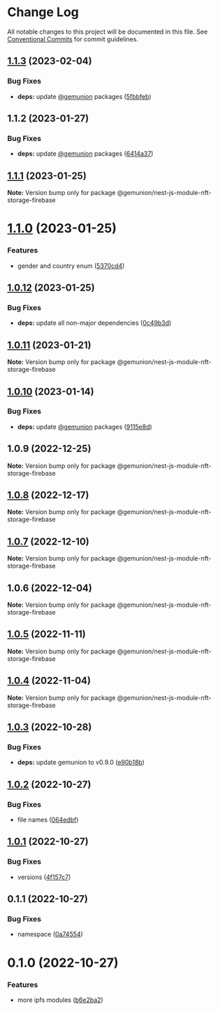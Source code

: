 # Change Log

All notable changes to this project will be documented in this file.
See [Conventional Commits](https://conventionalcommits.org) for commit guidelines.

## [1.1.3](https://github.com/gemunion/nestjs-packages/compare/@gemunion/nest-js-module-nft-storage-firebase@1.1.2...@gemunion/nest-js-module-nft-storage-firebase@1.1.3) (2023-02-04)

### Bug Fixes

- **deps:** update [@gemunion](https://github.com/gemunion) packages ([5fbbfeb](https://github.com/gemunion/nestjs-packages/commit/5fbbfeb5969c3c343a6a3e07ad4f7e3b9340eb20))

## 1.1.2 (2023-01-27)

### Bug Fixes

- **deps:** update [@gemunion](https://github.com/gemunion) packages ([6414a37](https://github.com/gemunion/nestjs-packages/commit/6414a37bf10dddf152822604bb774bd08d4c4c27))

## [1.1.1](https://github.com/gemunion/nestjs-packages/compare/@gemunion/nest-js-module-nft-storage-firebase@1.1.0...@gemunion/nest-js-module-nft-storage-firebase@1.1.1) (2023-01-25)

**Note:** Version bump only for package @gemunion/nest-js-module-nft-storage-firebase

# [1.1.0](https://github.com/gemunion/nestjs-packages/compare/@gemunion/nest-js-module-nft-storage-firebase@1.0.12...@gemunion/nest-js-module-nft-storage-firebase@1.1.0) (2023-01-25)

### Features

- gender and country enum ([5370cd4](https://github.com/gemunion/nestjs-packages/commit/5370cd4b5f9b0f3211c8f53169951cf72c42dc9f))

## [1.0.12](https://github.com/gemunion/nestjs-packages/compare/@gemunion/nest-js-module-nft-storage-firebase@1.0.11...@gemunion/nest-js-module-nft-storage-firebase@1.0.12) (2023-01-25)

### Bug Fixes

- **deps:** update all non-major dependencies ([0c49b3d](https://github.com/gemunion/nestjs-packages/commit/0c49b3ddee177de3f791344ff6d86caadb8f70cb))

## [1.0.11](https://github.com/gemunion/nestjs-packages/compare/@gemunion/nest-js-module-nft-storage-firebase@1.0.10...@gemunion/nest-js-module-nft-storage-firebase@1.0.11) (2023-01-21)

**Note:** Version bump only for package @gemunion/nest-js-module-nft-storage-firebase

## [1.0.10](https://github.com/gemunion/nestjs-packages/compare/@gemunion/nest-js-module-nft-storage-firebase@1.0.9...@gemunion/nest-js-module-nft-storage-firebase@1.0.10) (2023-01-14)

### Bug Fixes

- **deps:** update [@gemunion](https://github.com/gemunion) packages ([9115e8d](https://github.com/gemunion/nestjs-packages/commit/9115e8de4c005ea9f264ef91f80a76c3efdacb49))

## 1.0.9 (2022-12-25)

**Note:** Version bump only for package @gemunion/nest-js-module-nft-storage-firebase

## [1.0.8](https://github.com/gemunion/nestjs-packages/compare/@gemunion/nest-js-module-nft-storage-firebase@1.0.7...@gemunion/nest-js-module-nft-storage-firebase@1.0.8) (2022-12-17)

**Note:** Version bump only for package @gemunion/nest-js-module-nft-storage-firebase

## [1.0.7](https://github.com/gemunion/nestjs-packages/compare/@gemunion/nest-js-module-nft-storage-firebase@1.0.6...@gemunion/nest-js-module-nft-storage-firebase@1.0.7) (2022-12-10)

**Note:** Version bump only for package @gemunion/nest-js-module-nft-storage-firebase

## 1.0.6 (2022-12-04)

**Note:** Version bump only for package @gemunion/nest-js-module-nft-storage-firebase

## [1.0.5](https://github.com/gemunion/nestjs-packages/compare/@gemunion/nest-js-module-nft-storage-firebase@1.0.4...@gemunion/nest-js-module-nft-storage-firebase@1.0.5) (2022-11-11)

**Note:** Version bump only for package @gemunion/nest-js-module-nft-storage-firebase

## [1.0.4](https://github.com/gemunion/nestjs-packages/compare/@gemunion/nest-js-module-nft-storage-firebase@1.0.3...@gemunion/nest-js-module-nft-storage-firebase@1.0.4) (2022-11-04)

**Note:** Version bump only for package @gemunion/nest-js-module-nft-storage-firebase

## [1.0.3](https://github.com/gemunion/nestjs-packages/compare/@gemunion/nest-js-module-nft-storage-firebase@1.0.2...@gemunion/nest-js-module-nft-storage-firebase@1.0.3) (2022-10-28)

### Bug Fixes

- **deps:** update gemunion to v0.9.0 ([e90b18b](https://github.com/gemunion/nestjs-packages/commit/e90b18b0650b2ba562b705adf1bccab693bba968))

## [1.0.2](https://github.com/gemunion/nestjs-packages/compare/@gemunion/nest-js-module-nft-storage-firebase@1.0.1...@gemunion/nest-js-module-nft-storage-firebase@1.0.2) (2022-10-27)

### Bug Fixes

- file names ([064edbf](https://github.com/gemunion/nestjs-packages/commit/064edbf32d4c8bce0ee21f42f6b44835cfdf4f66))

## [1.0.1](https://github.com/gemunion/nestjs-packages/compare/@gemunion/nest-js-module-nft-storage-firebase@0.1.1...@gemunion/nest-js-module-nft-storage-firebase@1.0.1) (2022-10-27)

### Bug Fixes

- versions ([4f157c7](https://github.com/gemunion/nestjs-packages/commit/4f157c7da4fc1c0c9626712e6188c571ef1ecbc5))

## 0.1.1 (2022-10-27)

### Bug Fixes

- namespace ([0a74554](https://github.com/gemunion/nestjs-packages/commit/0a74554e68440b6c209c7a2a2944b9bd79f156d4))

# 0.1.0 (2022-10-27)

### Features

- more ipfs modules ([b6e2ba2](https://github.com/gemunion/nestjs-packages/commit/b6e2ba2cff0464ed5ec11d5ef9c53b1ec3737575))

